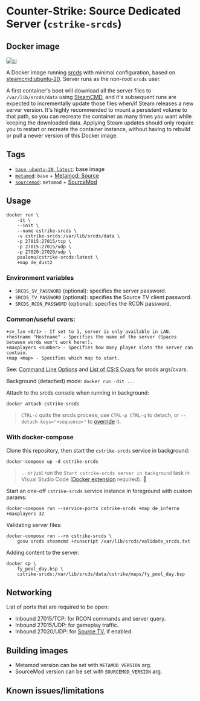 # Counter-Strike: Source Dedicated Server (`cstrike-srcds`)

## Docker image

[![ci](https://github.com/paulomu/gameservers/actions/workflows/cstrike-srcds.yml/badge.svg)](https://github.com/paulomu/gameservers/actions?query=workflow:%22GitHub%20CI:%20cstrike-srcds%22%20branch:master)

A Docker image running [srcds](https://steamdb.info/app/232330) with minimal configuration, based on [steamcmd:ubuntu-20](https://github.com/steamcmd/docker/blob/master/dockerfiles/ubuntu-20/Dockerfile). Server runs as the non-root `srcds` user.

A first container's boot will download all the server files to `/var/lib/srcds/data` using [SteamCMD](https://developer.valvesoftware.com/wiki/SteamCMD), and it's subsequent runs are expected to incrementally update those files when/if Steam releases a new server version. It's highly recommended to mount a persistent volume to that path, so you can recreate the container as many times you want while keeping the downloaded data. Applying Steam updates should only require you to restart or recreate the container instance, without having to rebuild or pull a newer version of this Docker image.

## Tags

- [`base`, `ubuntu-20`, `latest`](https://github.com/paulomu/gameservers/blob/master/cstrike-srcds/ubuntu-20/Dockerfile): base image
- [`metamod`](https://github.com/paulomu/gameservers/blob/master/cstrike-srcds/metamod/Dockerfile): `base` + [Metamod: Source](https://www.sourcemm.net/about)
- [`sourcemod`](https://github.com/paulomu/gameservers/blob/master/cstrike-srcds/sourcemod/Dockerfile): `metamod` + [SourceMod](https://www.sourcemod.net/about.php)

## Usage

```shell
docker run \
    -it \
    --init \
    --name cstrike-srcds \
    -v cstrike-srcds:/var/lib/srcds/data \
    -p 27015:27015/tcp \
    -p 27015:27015/udp \
    -p 27020:27020/udp \
    paulomu/cstrike-srcds:latest \
    +map de_dust2
```

### Environment variables

- `SRCDS_SV_PASSWORD` (optional): specifies the server password.
- `SRCDS_TV_PASSWORD` (optional): specifies the Source TV client password.
- `SRCDS_RCON_PASSWORD` (optional): specifies the RCON password.

### Common/useful cvars: 

```
+sv_lan <0/1> - If set to 1, server is only available in LAN.
+hostname "Hostname" - Specifies the name of the server (Spaces between words won't work here!).
+maxplayers <number> - Specifies how many player slots the server can contain.
+map <map> - Specifies which map to start.
```

See: [Command Line Options](https://developer.valvesoftware.com/wiki/Command_Line_Options#Source_Dedicated_Server) and [List of CS:S Cvars](https://developer.valvesoftware.com/wiki/List_of_CS:S_Cvars) for srcds args/cvars.

Background (detached) mode: `docker run -dit ...` 

Attach to the srcds console when running in background:

```
docker attach cstrike-srcds
```

>`CTRL-c` quits the srcds process; use `CTRL-p CTRL-q` to detach, or `--detach-keys="<sequence>"` to [override](https://docs.docker.com/engine/reference/commandline/attach/#override-the-detach-sequence) it.

### With docker-compose

Clone this repository, then start the `cstrike-srcds` service in background:

```
docker-compose up -d cstrike-srcds
```

>... or just run the `Start cstrike-srcds server in background` task in Visual Studio Code ([Docker extension](https://marketplace.visualstudio.com/items?itemName=ms-azuretools.vscode-docker) required). 🚀

Start an one-off `cstrike-srcds` service instance in foreground with custom params:

```
docker-compose run --service-ports cstrike-srcds +map de_inferno +maxplayers 32
```

Validating server files:

```
docker-compose run --rm cstrike-srcds \
    gosu srcds steamcmd +runscript /var/lib/srcds/validate_srcds.txt
```

Adding content to the server:

```
docker cp \
    fy_pool_day.bsp \
    cstrike-srcds:/var/lib/srcds/data/cstrike/maps/fy_pool_day.bsp
```

## Networking

List of ports that are required to be open:

- Inbound 27015/TCP: for RCON commands and server query.
- Inbound 27015/UDP: for gameplay traffic.
- Inbound 27020/UDP: for [Source TV](https://developer.valvesoftware.com/wiki/SourceTV), if enabled.

## Building images

- Metamod version can be set with `METAMOD_VERSION` arg.
- SourceMod version can be set with `SOURCEMOD_VERSION` arg.

## Known issues/limitations
